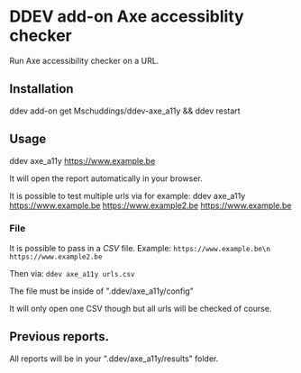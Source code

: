 # DDEV add-on Axe accessiblity checker

Run Axe accessibility checker on a URL.

## Installation

ddev add-on get Mschuddings/ddev-axe_a11y && ddev restart

## Usage

ddev axe_a11y https://www.example.be

It will open the report automatically in your browser.

It is possible to test multiple urls via for example:
ddev axe_a11y https://www.example.be https://www.example2.be https://www.example.be

### File

It is possible to pass in a *CSV* file.
Example:
``
https://www.example.be\n
https://www.example2.be
``

Then via:
``
ddev axe_a11y urls.csv
``

The file must be inside of ".ddev/axe_a11y/config"

It will only open one CSV though but all urls will be checked of course.

## Previous reports.

All reports will be in your ".ddev/axe_a11y/results" folder.
